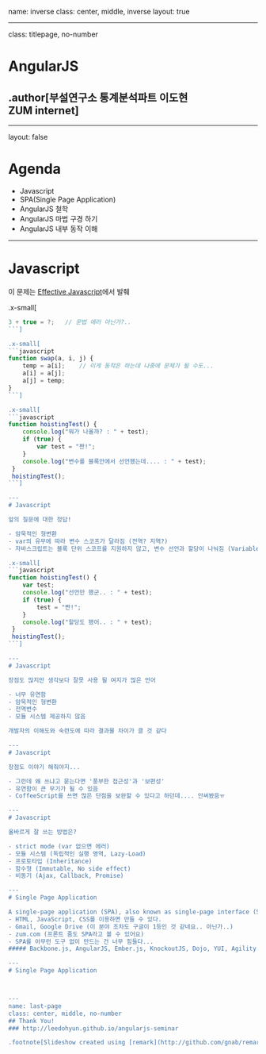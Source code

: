 name: inverse
class: center, middle, inverse
layout: true

---
class: titlepage, no-number
# AngularJS
## .author[부설연구소 통계분석파트 이도현<br>ZUM internet]

---
layout: false
# Agenda

- Javascript
- SPA(Single Page Application)
- AngularJS 철학
- AngularJS 마법 구경 하기
- AngularJS 내부 동작 이해

---
# Javascript

이 문제는 [Effective Javascript](http://www.yes24.com/24/goods/9375384?scode=032)에서 발췌

.x-small[
```javascript
3 + true = ?;	// 문법 에러 아닌가?..
```]

.x-small[
```javascript
function swap(a, i, j) {
	temp = a[i];	// 이게 동작은 하는데 나중에 문제가 될 수도...
	a[i] = a[j];
	a[j] = temp;
}
```]

.x-small[
```javascript
function hoistingTest() {
	console.log("뭐가 나올까? : " + test);
	if (true) {
		var test = "짠!";
	}
	console.log("변수를 블록안에서 선언했는데.... : " + test);
 }
 hoistingTest();
```]

---
# Javascript

앞의 질문에 대한 정답!

- 암묵적인 형변환
- var의 유무에 따라 변수 스코프가 달라짐 (전역? 지역?)
- 자바스크립트는 블록 단위 스코프를 지원하지 않고, 변수 선언과 할당이 나눠짐 (Variable Hoisting) -> 아래와 같아짐

.x-small[
```javascript
function hoistingTest() {
	var test;
	console.log("선언만 했군.. : " + test);
	if (true) {
		test = "짠!";
	}
	console.log("할당도 됐어.. : " + test);
 }
 hoistingTest();
```]

---
# Javascript

장점도 많지만 생각보다 잘못 사용 될 여지가 많은 언어

- 너무 유연함
- 암묵적인 형변환
- 전역변수
- 모듈 시스템 제공하지 않음

개발자의 이해도와 숙련도에 따라 결과물 차이가 클 것 같다

---
# Javascript

장점도 이야기 해줘야지...

- 그런데 왜 쓰냐고 묻는다면 '풍부한 접근성'과 '보편성'
- 유연함이 큰 무기가 될 수 있음
- CoffeeScript를 쓰면 많은 단점을 보완할 수 있다고 하던데.... 안써봤음ㅠ

---
# Javascript

올바르게 잘 쓰는 방법은?

- strict mode (var 없으면 에러)
- 모듈 시스템 (독립적인 실행 영역, Lazy-Load)
- 프로토타입 (Inheritance)
- 함수형 (Immutable, No side effect)
- 비동기 (Ajax, Callback, Promise)

---
# Single Page Application

A single-page application (SPA), also known as single-page interface (SPI), is a web application or web site that fits on a single web page with the goal of providing a more fluid user experience akin to a desktop application. - from wikipedia
- HTML, JavaScript, CSS를 이용하면 만들 수 있다.
- Gmail, Google Drive (이 분야 조차도 구글이 1등인 것 같네요.. 아닌가..)
- zum.com (프론트 줌도 SPA라고 볼 수 있어요)
- SPA를 아무런 도구 없이 만드는 건 너무 힘들다...
##### Backbone.js, AngularJS, Ember.js, KnockoutJS, Dojo, YUI, Agility.js, Knockback.js, CanJS, Maria, Polymer, React, Flight, Batman, Meteor, Derby, SocketStream (계속 뭔가 만들어지고 있음ㅠ)

---
# Single Page Application



---
name: last-page
class: center, middle, no-number
## Thank You!
### http://leedohyun.github.io/angularjs-seminar

.footnote[Slideshow created using [remark](http://github.com/gnab/remark).]
